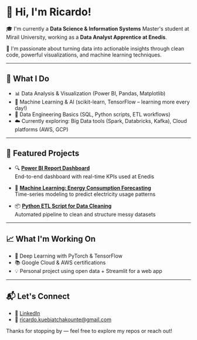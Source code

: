 # 👋 Hi, I'm Ricardo!

🎓 I'm currently a **Data Science & Information Systems** Master's student at Mirail University, working as a **Data Analyst Apprentice at Enedis**.

💼 I'm passionate about turning data into actionable insights through clean code, powerful visualizations, and machine learning techniques.

---

## 🚀 What I Do

- 📊 Data Analysis & Visualization (Power BI, Pandas, Matplotlib)
- 🧠 Machine Learning & AI (scikit-learn, TensorFlow – learning more every day!)
- 🔁 Data Engineering Basics (SQL, Python scripts, ETL workflows)
- ☁️ Currently exploring: Big Data tools (Spark, Databricks, Kafka), Cloud platforms (AWS, GCP)

---

## 📂 Featured Projects

- 🔍 **[Power BI Report Dashboard](link-to-repo)**  
  End-to-end dashboard with real-time KPIs used at Enedis

- 🧠 **[Machine Learning: Energy Consumption Forecasting](link-to-repo)**  
  Time-series modeling to predict electricity usage patterns

- 📦 **[Python ETL Script for Data Cleaning](link-to-repo)**  
  Automated pipeline to clean and structure messy datasets

---

## 📈 What I'm Working On

- 🧪 Deep Learning with PyTorch & TensorFlow  
- 📚 Google Cloud & AWS certifications  
- 💡 Personal project using open data + Streamlit for a web app

---

## 📬 Let's Connect

- 💼 [LinkedIn](linkedin.com/in/ricardo-tchakounte-kuebia-6208b7190)  
- 💌 ricardo.kuebiatchakounte@gmail.com

Thanks for stopping by — feel free to explore my repos or reach out!


<!---
kidRicardo/kidRicardo is a ✨ special ✨ repository because its `README.md` (this file) appears on your GitHub profile.
You can click the Preview link to take a look at your changes.
--->
